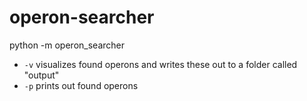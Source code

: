 # operon-searcher

python -m operon_searcher
- `-v` visualizes found operons and writes these out to a folder called "output"
- `-p` prints out found operons